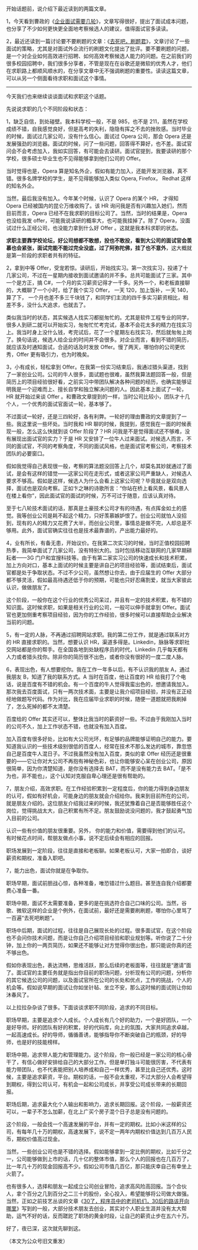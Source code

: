 开始话题前，说介绍下最近读到的两篇文章。

1，今天看到曹政的《[企业面试需要几轮](http://mp.weixin.qq.com/s?__biz=MzI0MjA1Mjg2Ng==&mid=2649867477&idx=1&sn=2dff0f88aec82c52a05d61cb0dd60089&chksm=f1075eb8c670d7ae3e95591c761b0257604abc800b179cccbba419002c37f42da98cb00e892b&scene=21#wechat_redirect)》，文章写得很好，提出了面试成本问题，也分享了不少如何更快更全面地考察候选人的建议，值得面试官多读读。

2，最近还读到一篇讨论要不要刷题的文章：《[去死吧，刷题君](http://mp.weixin.qq.com/s?__biz=MzI5OTM3MjMyNA==&mid=2247484313&idx=1&sn=25999b0a29242cbb7fc7fc309b053e03&chksm=ec96d9d2dbe150c4254ffc01f29aec422b4dabf4d9332e8c17e81ec1634919d1dc0d10118357&scene=21#wechat_redirect)》，文章讨论了一些面试的策略，尤其是对面试外企流行的刷题文化提出了批评。要不要刷题的问题，是一个对企业如何高效进行招聘、如何高效考察候选人能力的问题。在之前我们的很多校园招聘中，我们很多分享者，不管是现在在谷歌还是微软的优秀人才，他们在求职路上都顺风顺水的，在分享文章中无不强调刷题的重要性。读读这篇文章， 可以从另一个侧面看待求职和面试这个事情。

***

今天我们也来继续谈谈面试和求职这个话题。

  

先说说求职的几个不同阶段和状态：

  

1，缺乏自信，到处碰壁。我本科学校一般，不是 985，也不是 211，虽然在学校成绩不错，自我感觉良好，但是高考的失利，隐隐有挥之不去的挫败感。当时毕业的时候，面试过几家公司，没有什么信心。面试过 Opera 公司，那会 Opera 还是发展强劲的浏览器。面试的时候，问了一些问题，回答得不算好，也不差。面试官问会不会考虑加入，我如实回答，有可能会去读研。面试官提到，我要读研的那个学校，很多硕士毕业生也不见得能够拿到他们公司的 Offer。

  

当时觉得也是，Opera 算是知名外企，假如有能力加入，还能开发浏览器，真不错。很多名牌学校的学生，是不见得能够加入类似 Opera, Firefox， Redhat 这样的知名外企。

  

当然，最后我没有加入。今年某个时候，认识了 Opera 的某个 HR， 才得知 Opera 已经被国内的昆仑万维收购了。该 HR 询问我是否有兴趣加入她们，然而目前而言，Opera 已经不在我求职的目标公司了。当然，当时的结果是，Opera 也没给我发 offer，可能我说读研的概率大，也可能我挂掉了。除了 Opera，没面试过什么正经公司，也没能力拿到什么好 Offer 。这就是我本科求职的状态。

  

**求职主要靠学校论坛，好公司想都不敢想，投也不敢投，看到大公司的面试官会羡慕也会紧张，面试完能不能过完全没底，过了阿弥陀佛，挂了也不意外**，这大概就是第一阶段的求职者共有的特征。

  

2，拿到中等 Offer，受宠若惊。读研后，开始找实习。第一次找实习，投递了十几家公司，不过在一星期内接收到面试邀请的并不多。总共可能面试了三家。其中一个是方正，搞 C#，一个月的实习薪资记得才一千多。另外一个，和老板直接聊的，大概聊了一个小时，给了我个实习 Offer， 一天 120，加上饭补，一天 140，算了下， 一个月也差不多三千块钱了，和同学们主流的四千多实习薪资相比，相差不多，没什么大追求，也就去了。

  

类似我当时的状态，其实候选人找实习都挺匆忙的。尤其是软件工程专业的同学，很多人到研二就可以开始实习，匆匆忙忙考完试，基本不会花太多的精力在找实习上。我当时身上没什么钱，考完试后，花了一个星期左右找实习，然后就匆匆上岗了。换句话说，候选人给企业的时间并不会很多。对企业而言，看到不错的简历，就应该及时通知面试，合适的话及时发放 Offer。慢了两天，哪怕你的公司更优秀，Offer 更有吸引力，也为时晚矣。

  

3，小有成长，轻松拿到 Offer。在我第一份实习结束后，我通过猎头渠道，找到了一家创业公司。公司的牛人很多，面试题也很难，虽然我算法题回答一般，但是简历上的项目经验很好看，之前实习中带团队解决各种问题的经历，也确实能够证明我是一个迎难而上、擅长自学和独立解决问题的人。因此基本上面试了一轮，HR 就开始过来谈 Offer 。和曹政文章提到的一样，当时公司比较小，团队才十几个人，一个优秀的面试官面试一轮，基本够了。

  

不过面试一轮好，还是三四轮好，各有利弊。一轮好的理由曹政的文章提到了一些。我这里说一些坏处。当时我和 HR 聊的时候，我提到，感觉我在一面的时候表现一般，怎么这么快就到谈 Offer 阶段了？HR 问我是不是觉得面试还不够难，没有展现出面试官的实力？于是 HR 又安排了一位牛人过来面试。对候选人而言，不同的面试官，不同的考察角度，不同的面试风格，也是面试官考察公司，考察技术团队的必要窗口。

  

假如我觉得自己表现很一般，考察的算法题没回答上几个，却莫名其妙就通过了面试，是会有这样的错觉——这家公司在走形式，或者这家公司严重缺人，对候选人要求不够高。假如是这样，候选人为什么会看上这家公司呢？毕竟就业是双向选择，面试也是双向考察。正如卞之琳的诗歌所言：“你站在桥上看风景，看风景人在楼上看你”，因此面试官的面试的时候，万不可过于随意，应该认真对待。

  

至于七八轮技术面试的话，那真是土豪技术公司才有的待遇，有点挥金如土的感觉。我等创业公司是耗不起这个精力，只好羡慕嫉妒恨了。创业公司就怕人没招到，现有的人的精力又花费了大半，而创业公司里，事情总是做不完，人却总是不够用。此外，面试官确实往往也是技术最靠谱的，产出能力最好的。

  

4，业有所长，有备无患，开始议价。在我第二次实习的时候，当时正值校园招聘热季，我简单面试了几家公司，没有特别大的。当时包括移动互联网的几家早期耕耘者——3G 门户和宜搜科技等。由于有第二家实习公司的快速成长和技术积累，加上方向对口，基本上面试的时候主要是讲自己的项目经验等，面试结束后，面试官都是处于争取状态。不过不少公司，虽然想让你去，由于应届生的 Offer 大部分都不够灵活，假如最高待遇还低于你的预期，可能也只好忍痛割爱，就当大家彼此认识，做做朋友了。

  

这个阶段，一般你在这个行业的优秀公司呆过，并且有一定的技术积累，有不错的知识面。这时候求职，如果是相关行业的公司，一般可以伸手就拿到 Offer。面试官也更加侧重考察项目经验，因为你的工作经验，很多时候可以直接帮助企业解决当前的问题。

  

5，有一定的人脉，不再通过招聘网站求职。我的第二份工作，就是通过联系对方的 HR 直接求职的。当然，想要认识 HR，渠道多得是。Linkedin，脉脉等求职社交网站都是你的帮手。在全国各地到处缺程序员的时代，Linkedin 几乎每天都有人力或者猎头找你。除非你的简历很不出色，或者你没有很好的一度二度人脉。

  

6，表现出色，有人想要挖你。我在工作一年多以后，有不认识我的朋友 A，通过我朋友 B，知道了我的联系方式。A 当时在百度，他让百度的 HR 给我打了个电话，说是百度有不错的机会。有一个百度的牛人觉得我蛮出色的，想邀请我加入。那次我去百度面试，只有一两次技术面，主要是让我介绍项目经验，并没有正正经经地做题写代码。作为对比，我在应届毕业求职的时候，随便一道题就把我刷掉了，怎么死掉的都不太清楚。

  

百度给的 Offer 其实还可以，整体比我当时的薪资好一些。不过由于我刚加入当时的公司不久，加上工作状态不错，也就没有加入百度。

  

加入百度有很多好处，比如有大公司光环，有足够的品牌能够证明自己的能力。要知道我认识的一些技术级别很低的百度人，经常在技术不那么发达的城市，靠忽悠自己是百度牛人混日子。不过我虽然没有加入百度，类似的拿 Offer 经历还是很重要的——它让你对大公司不再抱有神秘色彩，也让你能够安心呆在创业公司，原因很简单，因为你清楚知道，是你没有选择去 BAT，而不是没有能力去 BAT。「是不为也，非不能也」，这个认知对克服自卑心理还是很有帮助的。

  

7，朋友介绍，高效求职。在工作经验积累到一定程度后，你的能力得到身边朋友的认可，假如有好机会，可能身边的朋友就会介绍给你。我来到目前所在的公司，就是朋友介绍的。这位朋友介绍我过来的时候，我还犹豫着自己是否能够胜任这个岗位，觉得挑战太大，自己积累有所不足。朋友鼓励说没问题的，我才鼓起勇气加入目前的公司。

  

认识一些有价值的朋友很重要。另外， 你的能力和价值，需要得到他们的认可。有时候花点时间，帮朋友做点小事，说不定后续会有相应的回报。

  

职场发展到一定阶段，往往是直接和老板聊。如果老板认可，大家一拍即合，谈好薪资和期权，准备入职吧。

  

7，能力出色，面试你就是在争取你。

  

职场早期，面试前胆战心惊，各种准备，唯恐错过什么题目。甚至连自我介绍都要费心准备一番。

  

职场中期，面试不太需要准备，更多的是在挑选符合自己口味的公司。当然，谷歌、微软这样的企业是个例外，在面试前，最好还是需要刷刷题，哪怕你心里骂了一百遍“去死吧刷题”。

  

职场中后期，面试的过程，往往是自己展现长处的过程。很多面试官，在这个阶段也不会问你技术问题，而是让你自己介绍项目经验和职业规划等。听你说了二十分钟，加上你的一两页简历，如果还不能够让对方觉得你很出色，那只能说你真的还不够出色。

  

假如你表现出色，表达流畅，思维活跃，那么后续的老板面等，往往就是“邀请”面了。面试官的主要任务就是指出你目前的职场问题，分析现有公司的问题，分析你的其它候选公司的问题，以及面试官所在公司的长处和优点，工作的挑战，个人的机会等。假如说早期的面试让你如坐针毡、坐立不安，那么这时候的面试则让你如沐春风了。

  

以上拉拉杂杂谈了很多。下面谈谈求职不同阶段，追求的不同目标。

  

职场早期，主要是追求个人成长。个人成长有几个好的助力，一个是好团队，一个是好导师。好的团队有好的积累，好的代码库，向上的氛围，大家共同追求卓越，一起高速成长。好的导师，循循善诱，能够指导你不断突破自己的瓶颈，好的导师，也是好的技能榜样。

  

职场中期，追求带人能力和管理能力。这个阶段，你一般已经是一家公司的核心骨干了，有信心做好安排给自己的大部分工作。但是单打独斗可能很厉害，不代表有能力带团队，也不代表能把别人培养成和自己一样优秀，甚至比自己还优秀。这时候，主要是追求薪资，平台。期权的话，一般不会太重视，不过大部分人会希望得到期权，得到公司认可，有机会一起和公司成长，并享受公司成长带来的长期回报。

  

职场后期，追求最大化个人输出和影响力，追求长期回报。这个阶段，一般薪资还可以，一辈子不怎么加薪，在北上广买个房子混个日子总是没有问题的。

  

这个阶段，一般会找一个高速发展的平台，并有一定的期权。比如小米这样的公司，有每年几十万的期权，高速发展下，说不定一两年内期权价值达到几百万人民币，期权价值高过现金。

  

当然，一些创业公司也是不错的选择。假如能够拿到一定比例的期权，比如千分之一，公司能够做到上市的话，几十亿的整体市值，那么个人的回报也在几百万了，比一年几十万的现金回报高不少。假如公司市值几百亿，那只能庆幸自己有幸坐上火箭了。

  

也有很多人，选择和朋友一起成立公司创业冒险，追求高风险高回报。当个合伙人，拿个百分之几到百分之二三十的股份，全心投入，希望能够将公司做大做强。当然，正如之前技艺丛谈的文章《[30了，程序员中的老司机们，30后的路该开向哪里](http://mp.weixin.qq.com/s?__biz=MzI3NzE1NDcyNQ==&mid=2247484752&idx=1&sn=4d61566e2060ea7c3f52f42e21d96d87&chksm=eb6bdb9adc1c528cfafe372334de461e7de0d61111d3c67f3f8d236b09304ea78c4959b39681&scene=21#wechat_redirect)》写到的一般，大部分技术朋友去创业，其实对个人职业生涯并没有太大帮助，运气不好的话，反而蹉跎了职场的黄金时段，让自己的薪资止步在五六十万。


好了，夜已深，这次就先聊到这。

（本文为公众号旧文重发）
<!--stackedit_data:
eyJoaXN0b3J5IjpbLTM3MzU1MzMxOV19
-->